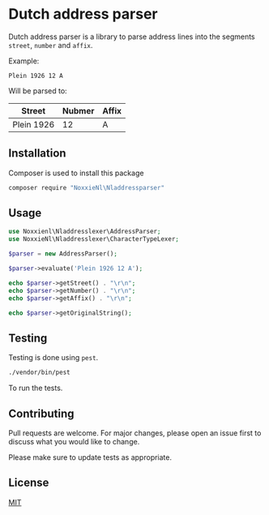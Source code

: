# Dutch address parser

Dutch address parser is a library to parse address lines into the segments `street`, `number` and `affix`.

Example:

`Plein 1926 12 A`

Will be parsed to:

|Street|Nubmer|Affix|
|--|---|--|
|Plein 1926|12|A

## Installation

Composer is used to install this package

```bash
composer require "NoxxieNl\Nladdressparser"
```

## Usage

```php
use Noxxienl\Nladdresslexer\AddressParser;
use NoxxieNl\Nladdresslexer\CharacterTypeLexer;

$parser = new AddressParser();

$parser->evaluate('Plein 1926 12 A');

echo $parser->getStreet() . "\r\n";
echo $parser->getNumber() . "\r\n";
echo $parser->getAffix() . "\r\n";

echo $parser->getOriginalString();
```

## Testing

Testing is done using `pest`.

```bash
./vendor/bin/pest
```

To run the tests.

## Contributing
Pull requests are welcome. For major changes, please open an issue first to discuss what you would like to change.

Please make sure to update tests as appropriate.

## License
[MIT](https://choosealicense.com/licenses/mit/)